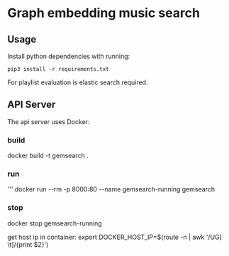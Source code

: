 # Graph embedding music search


## Usage
Install python dependencies with running:

```
pip3 install -r requirements.txt
```

For playlist evaluation is elastic search required.



## API Server

The api server uses Docker:

### build
docker build -t gemsearch .


### run
''' docker run  --rm -p 8000:80 --name gemsearch-running gemsearch

### stop
docker stop gemsearch-running


get host ip in container:
export DOCKER_HOST_IP=$(route -n | awk '/UG[ \t]/{print $2}')

